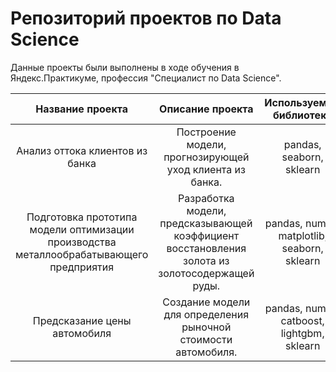 # Репозиторий проектов по Data Science

Данные проекты были выполнены в ходе обучения в Яндекс.Практикуме, профессия "Специалист по Data Science".

|Название проекта|Описание проекта|Используемые библиотеки|Ссылка|
|:--------------:|:----------:|:---------------:|:---------------------:|
|Анализ оттока клиентов из банка|Построение модели, прогнозирующей уход клиента из банка.|pandas, seaborn, sklearn| https://github.com/katebych/Projects/tree/main/bank_churn
|Подготовка прототипа модели оптимизации производства металлообрабатывающего предприятия |Разработка модели, предсказывающей коэффициент восстановления золота из золотосодержащей руды.|pandas, numpy, matplotlib, seaborn, sklearn|https://github.com/katebych/Projects/tree/main/gold_recovery
|Предсказание цены автомобиля|Создание модели для определения рыночной стоимости автомобиля.|pandas, numpy, catboost, lightgbm, sklearn| https://github.com/katebych/Projects/tree/main/car_price | 
